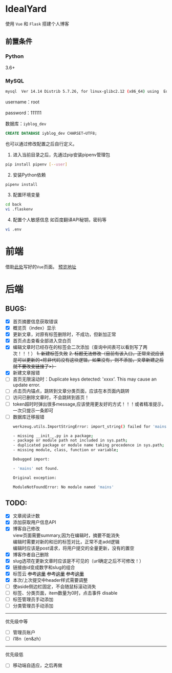 # IdealYard

使用 `Vue` 和 `Flask` 搭建个人博客
## 前置条件
### Python

3.6+

### MySQL

```bash
mysql  Ver 14.14 Distrib 5.7.26, for linux-glibc2.12 (x86_64) using  EditLine wrapper
```
username：root

password：111111

数据库：`iyblog_dev`
```sql
CREATE DATABASE iyblog_dev CHARSET=UTF8;
```

也可以通过修改配置之后自行定义。

1. 进入当前目录之后，先通过pip安装pipenv管理包
```bash
pip install pipenv [--user]
```
2. 安装Python依赖
```bash
pipenv install 
```
3. 配置环境变量
```bash
cd back
vi .flaskenv
```
4. 配置个人敏感信息
如百度翻译API秘钥，密码等
```bash
vi .env
```



# 前端

借助[此处](https://github.com/shimh-develop/blog-vue-springboot)写好的`Vue`页面。
[预览地址](http://shiminghui.top:8000/)

# 后端
## BUGS:
- [x] 首页摘要信息获取错误
- [x] 概览页（index）显示
- [x] 更新文章，对原有标签删除时，不成功，但新加正常
- [x] 首页点击查看全部进入空白页
- [x] 编辑文章时已经存在的标签会二次添加（查询中间表可以看到写了两次！！！）
    ~~1. 新建标签失败~~
    ~~2. 标题无法修改（目前有该入口，正常来说应该是可以更新的<除非代码没有这块逻辑，如果没有，则不添加，文章新建之后就不要改变链接了>）~~
- [x] 新建文章报错
- [ ] 首页无限滚动时：Duplicate keys detected: 'xxxx'. This may cause an update error.
- [ ] 点击页内锚点，跳转到文章分类页面，应该在本页面内跳转
- [ ] 访问已删除文章时，不会跳转到首页！
- [ ] token超时时弹出很多message,应该使用更友好的方式！！！或者精准提示，一次只提示一条即可
- [ ] 数据库迁移报错
    ```bash
    werkzeug.utils.ImportStringError: import_string() failed for 'mains.bp'. Possible reasons are:
    
    - missing __init__.py in a package;
    - package or module path not included in sys.path;
    - duplicated package or module name taking precedence in sys.path;
    - missing module, class, function or variable;
    
    Debugged import:
    
    - 'mains' not found.
    
    Original exception:
    
    ModuleNotFoundError: No module named 'mains'
    ```

## TODO:

- [x] 文章阅读计数
- [x] 添加获取用户信息API
- [x] 博客自己修改  
  view页面需要summary,因为在编辑时，摘要不能消失  
  编辑时需要对新的和旧的标签对比，正常不走add逻辑  
  编辑时应该是post请求，将用户提交的全量更新，没有的置空
- [x] 博客作者自己删除
- [x] slug选项在更新文章时应该是不可见的（url确定之后不可修改！）
- [x] 链接由id变成数字和slug的组合
- [x] 标签云
~~参考[这里](https://github.com/MikeCoder/hexo-tag-cloud)~~
~~参考[这里](https://juejin.im/post/5c99a0f7e51d454e9b3c3343)~~
~~参考[这里](https://github.com/nobalmohan/vue-tag-cloud)~~
- [x] 本次/上次提交中header样式需要调整
- [ ] 使aside侧边栏固定，不会随鼠标滚动消失
- [ ] 标签、分类页面，item数量为0时，点击事件 disable
- [ ] 标签管理员手动添加
- [ ] 分类管理员手动添加
---
优先级中等
- [ ] 管理员账户
- [ ] i18n（en&zh）

---
优先级低

- [ ] 移动端自适应，之后再做
